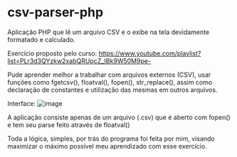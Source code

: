 # csv-parser-php
Aplicação PHP que lê um arquivo CSV e o exibe na tela devidamente formatado e calculado.

Exercício proposto pelo curso: https://www.youtube.com/playlist?list=PLr3d3QYzkw2xabQRUpcZ_IBk9W50M9pe-

Pude aprender melhor a trabalhar com arquivos externos (CSV), usar funções como fgetcsv(), floatval(), fopen(), str_replace(), assim como declaração de constantes e utilização das mesmas em outros arquivos.

Interface:
![image](https://github.com/user-attachments/assets/741da731-a6bf-4de2-8892-d0586e368287)

A aplicação consiste apenas de um arquivo (.csv) que é aberto com fopen() e tem seu parse feito através de floatval()

Toda a lógica, simples, por trás do programa foi feita por mim, visando maximizar o máximo possível meu aprendizado com esse exercício.
